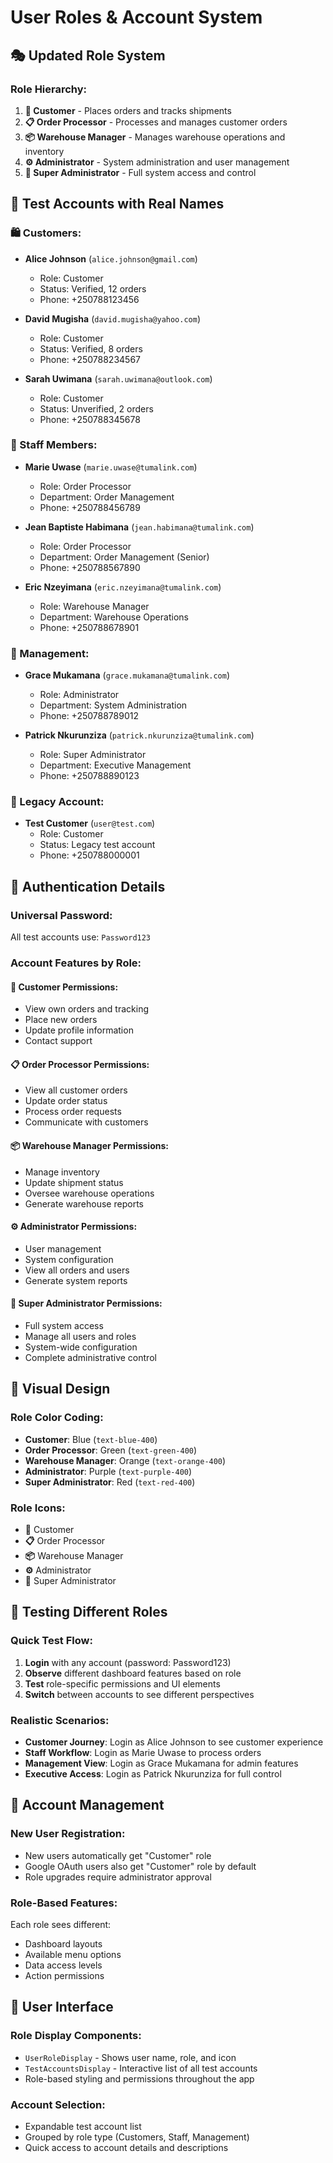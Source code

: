 # User Roles & Account System

## 🎭 **Updated Role System**

### **Role Hierarchy:**
1. **👤 Customer** - Places orders and tracks shipments
2. **📋 Order Processor** - Processes and manages customer orders  
3. **📦 Warehouse Manager** - Manages warehouse operations and inventory
4. **⚙️ Administrator** - System administration and user management
5. **👑 Super Administrator** - Full system access and control

## 👥 **Test Accounts with Real Names**

### **🛍️ Customers:**
- **Alice Johnson** (`alice.johnson@gmail.com`)
  - Role: Customer
  - Status: Verified, 12 orders
  - Phone: +250788123456

- **David Mugisha** (`david.mugisha@yahoo.com`)
  - Role: Customer  
  - Status: Verified, 8 orders
  - Phone: +250788234567

- **Sarah Uwimana** (`sarah.uwimana@outlook.com`)
  - Role: Customer
  - Status: Unverified, 2 orders
  - Phone: +250788345678

### **👷 Staff Members:**
- **Marie Uwase** (`marie.uwase@tumalink.com`)
  - Role: Order Processor
  - Department: Order Management
  - Phone: +250788456789

- **Jean Baptiste Habimana** (`jean.habimana@tumalink.com`)
  - Role: Order Processor
  - Department: Order Management (Senior)
  - Phone: +250788567890

- **Eric Nzeyimana** (`eric.nzeyimana@tumalink.com`)
  - Role: Warehouse Manager
  - Department: Warehouse Operations
  - Phone: +250788678901

### **👔 Management:**
- **Grace Mukamana** (`grace.mukamana@tumalink.com`)
  - Role: Administrator
  - Department: System Administration
  - Phone: +250788789012

- **Patrick Nkurunziza** (`patrick.nkurunziza@tumalink.com`)
  - Role: Super Administrator
  - Department: Executive Management
  - Phone: +250788890123

### **🔧 Legacy Account:**
- **Test Customer** (`user@test.com`)
  - Role: Customer
  - Status: Legacy test account
  - Phone: +250788000001

## 🔐 **Authentication Details**

### **Universal Password:**
All test accounts use: `Password123`

### **Account Features by Role:**

#### **👤 Customer Permissions:**
- View own orders and tracking
- Place new orders
- Update profile information
- Contact support

#### **📋 Order Processor Permissions:**
- View all customer orders
- Update order status
- Process order requests
- Communicate with customers

#### **📦 Warehouse Manager Permissions:**
- Manage inventory
- Update shipment status
- Oversee warehouse operations
- Generate warehouse reports

#### **⚙️ Administrator Permissions:**
- User management
- System configuration
- View all orders and users
- Generate system reports

#### **👑 Super Administrator Permissions:**
- Full system access
- Manage all users and roles
- System-wide configuration
- Complete administrative control

## 🎨 **Visual Design**

### **Role Color Coding:**
- **Customer**: Blue (`text-blue-400`)
- **Order Processor**: Green (`text-green-400`)
- **Warehouse Manager**: Orange (`text-orange-400`)
- **Administrator**: Purple (`text-purple-400`)
- **Super Administrator**: Red (`text-red-400`)

### **Role Icons:**
- **👤** Customer
- **📋** Order Processor
- **📦** Warehouse Manager
- **⚙️** Administrator
- **👑** Super Administrator

## 🧪 **Testing Different Roles**

### **Quick Test Flow:**
1. **Login** with any account (password: Password123)
2. **Observe** different dashboard features based on role
3. **Test** role-specific permissions and UI elements
4. **Switch** between accounts to see different perspectives

### **Realistic Scenarios:**
- **Customer Journey**: Login as Alice Johnson to see customer experience
- **Staff Workflow**: Login as Marie Uwase to process orders
- **Management View**: Login as Grace Mukamana for admin features
- **Executive Access**: Login as Patrick Nkurunziza for full control

## 🔄 **Account Management**

### **New User Registration:**
- New users automatically get "Customer" role
- Google OAuth users also get "Customer" role by default
- Role upgrades require administrator approval

### **Role-Based Features:**
Each role sees different:
- Dashboard layouts
- Available menu options
- Data access levels
- Action permissions

## 📱 **User Interface**

### **Role Display Components:**
- `UserRoleDisplay` - Shows user name, role, and icon
- `TestAccountsDisplay` - Interactive list of all test accounts
- Role-based styling and permissions throughout the app

### **Account Selection:**
- Expandable test account list
- Grouped by role type (Customers, Staff, Management)
- Quick access to account details and descriptions
